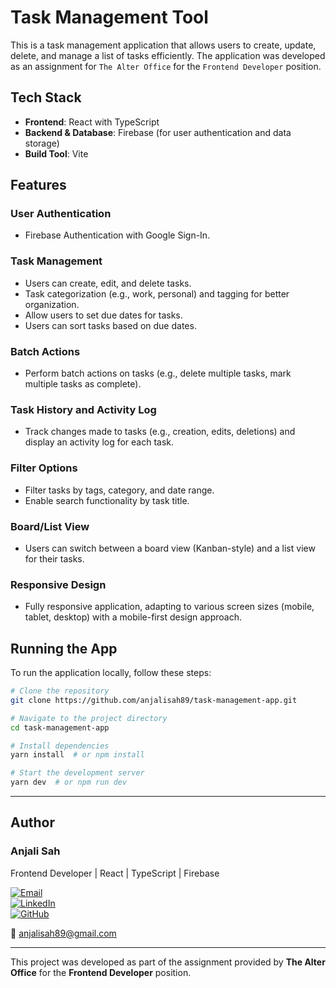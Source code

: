 # Task Management Tool

This is a task management application that allows users to create, update, delete, and manage a list of tasks efficiently. The application was developed as an assignment for `The Alter Office` for the `Frontend Developer` position.

## Tech Stack

- **Frontend**: React with TypeScript
- **Backend & Database**: Firebase (for user authentication and data storage)
- **Build Tool**: Vite

## Features

### User Authentication
- Firebase Authentication with Google Sign-In.

### Task Management
- Users can create, edit, and delete tasks.
- Task categorization (e.g., work, personal) and tagging for better organization.
- Allow users to set due dates for tasks.
- Users can sort tasks based on due dates.

### Batch Actions
- Perform batch actions on tasks (e.g., delete multiple tasks, mark multiple tasks as complete).

### Task History and Activity Log
- Track changes made to tasks (e.g., creation, edits, deletions) and display an activity log for each task.

### Filter Options
- Filter tasks by tags, category, and date range.
- Enable search functionality by task title.

### Board/List View
- Users can switch between a board view (Kanban-style) and a list view for their tasks.

### Responsive Design
- Fully responsive application, adapting to various screen sizes (mobile, tablet, desktop) with a mobile-first design approach.

## Running the App

To run the application locally, follow these steps:

```sh
# Clone the repository
git clone https://github.com/anjalisah89/task-management-app.git

# Navigate to the project directory
cd task-management-app

# Install dependencies
yarn install  # or npm install

# Start the development server
yarn dev  # or npm run dev
```

---

## Author

### Anjali Sah
Frontend Developer | React | TypeScript | Firebase

[![Email](https://img.shields.io/badge/Email-Anjali%20Sah-darkgreen)](mailto:anjalisah89@gmail.com)  
[![LinkedIn](https://img.shields.io/badge/LinkedIn-Anjali%20Sah-blue)](https://www.linkedin.com/in/anjalisah89/)  
[![GitHub](https://img.shields.io/badge/GitHub-Anjali%20Sah-lightgrey)](https://github.com/anjalisah89)

📧 [anjalisah89@gmail.com](mailto:anjalisah89@gmail.com)

---

This project was developed as part of the assignment provided by **The Alter Office** for the **Frontend Developer** position.

